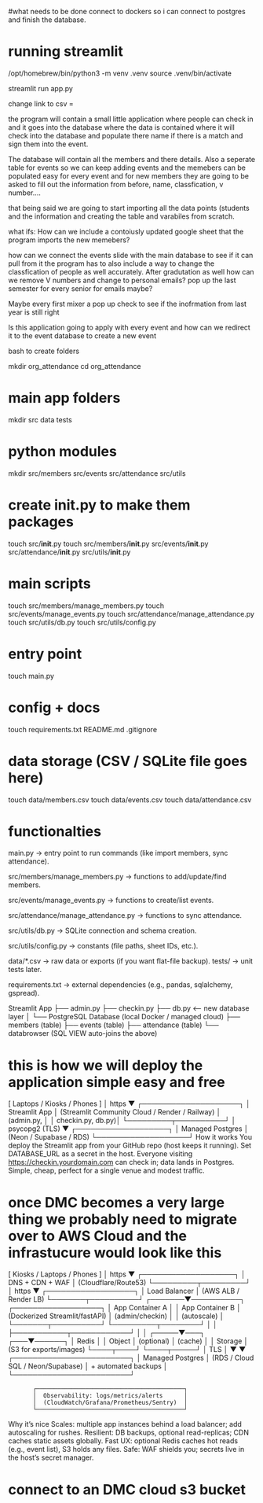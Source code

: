 #what needs to be done connect to dockers so i can connect to postgres and finish the database.


# running streamlit
/opt/homebrew/bin/python3 -m venv .venv
source .venv/bin/activate

streamlit run app.py

change link to csv = 

the program will contain a small little application where people can check in and it goes into the database where 
the data is contained where it will check into the database and populate there name if there is a match and sign 
them into the event. 

The database will contain all the members and there details. Also a seperate table for events
so we can keep adding events and the memebers can be populated easy for every event and for new members they 
are going to be asked to fill out the information from before, name, classfication, v number.... 

that being said we
are going to start importing all the data points (students and the information and creating the table and varabiles
from scratch. 

what ifs:
How can we include a contoiusly updated google sheet that the program imports the new memebers?

how can we connect the events slide with the main database to see if it can pull from it
the program has to also include a way to change the classfication of people as well accurately. After
gradutation as well how can we remove V numbers and change to personal emails? pop up the last semester for every
senior for emails maybe?  

Maybe every first mixer a pop up check to see if the inofrmation from last year is still right

Is this application going to apply with every event and how can we redirect it to the event database
to create a new event 



bash to create folders

mkdir org_attendance
cd org_attendance

# main app folders
mkdir src data tests

# python modules
mkdir src/members src/events src/attendance src/utils

# create __init__.py to make them packages
touch src/__init__.py
touch src/members/__init__.py src/events/__init__.py src/attendance/__init__.py src/utils/__init__.py

# main scripts
touch src/members/manage_members.py
touch src/events/manage_events.py
touch src/attendance/manage_attendance.py
touch src/utils/db.py
touch src/utils/config.py

# entry point
touch main.py

# config + docs
touch requirements.txt README.md .gitignore

# data storage (CSV / SQLite file goes here)
touch data/members.csv
touch data/events.csv
touch data/attendance.csv

# functionalties
main.py → entry point to run commands (like import members, sync attendance).

src/members/manage_members.py → functions to add/update/find members.

src/events/manage_events.py → functions to create/list events.

src/attendance/manage_attendance.py → functions to sync 
attendance.

src/utils/db.py → SQLite connection and schema creation.

src/utils/config.py → constants (file paths, sheet IDs, etc.).

data/*.csv → raw data or exports (if you want flat-file backup).
tests/ → unit tests later.

requirements.txt → external dependencies (e.g., pandas, sqlalchemy, gspread).



Streamlit App
 ├── admin.py
 ├── checkin.py
 ├── db.py      <-- new database layer
 │
 └── PostgreSQL Database (local Docker / managed cloud)
       ├── members (table)
       ├── events (table)
       ├── attendance (table)
       └── databrowser (SQL VIEW auto-joins the above)


# this is how we will deploy the application simple easy and free

[ Laptops / Kiosks / Phones ]
            │  https
            ▼
      ┌────────────────────┐
      │  Streamlit App     │  (Streamlit Community Cloud / Render / Railway)
      │  (admin.py,        │
      │   checkin.py, db.py)│
      └─────────┬──────────┘
                │ psycopg2 (TLS)
                ▼
        ┌───────────────────┐
        │  Managed Postgres │  (Neon / Supabase / RDS)
        └───────────────────┘
How it works
You deploy the Streamlit app from your GitHub repo (host keeps it running).
Set DATABASE_URL as a secret in the host.
Everyone visiting https://checkin.yourdomain.com can check in; data lands in Postgres.
Simple, cheap, perfect for a single venue and modest traffic.



# once DMC becomes a very large thing we probably need to migrate over to AWS Cloud and the infrastucure would look like this

[ Kiosks / Laptops / Phones ]
              │  https
              ▼
       ┌───────────────────┐
       │  DNS + CDN + WAF  │  (Cloudflare/Route53)
       └─────────┬─────────┘
                 │  https
                 ▼
        ┌──────────────────┐
        │ Load Balancer    │  (AWS ALB / Render LB)
        └───────┬──────────┘
        ┌───────▼──────────┐   ┌──────────────────┐
        │ App Container A   │   │ App Container B  │   (Dockerized Streamlit/fastAPI)
        │ (admin/checkin)   │   │ (autoscale)      │
        └───────┬──────────┘   └─────────┬────────┘
                │                        │
                ├───────────┬────────────┘
                │           │
          ┌─────▼───┐   ┌───▼──────┐
          │  Redis  │   │  Object  │  (optional)
          │ (cache) │   │ Storage  │  (S3 for exports/images)
          └────┬────┘   └────┬─────┘
               │  TLS        │
               ▼             ▼
        ┌────────────────────────┐
        │ Managed Postgres       │  (RDS / Cloud SQL / Neon/Supabase)
        │ + automated backups    │
        └────────────────────────┘

           ┌──────────────────────────────────────────┐
           │  Observability: logs/metrics/alerts      │
           │  (CloudWatch/Grafana/Prometheus/Sentry)  │
           └──────────────────────────────────────────┘
Why it’s nice
Scales: multiple app instances behind a load balancer; add autoscaling for rushes.
Resilient: DB backups, optional read-replicas; CDN caches static assets globally.
Fast UX: optional Redis caches hot reads (e.g., event list), S3 holds any files.
Safe: WAF shields you; secrets live in the host’s secret manager.




# connect to an DMC cloud s3 bucket











